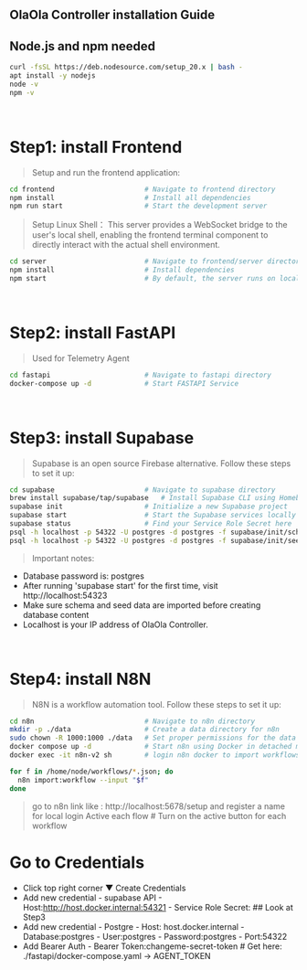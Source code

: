 ## OlaOla Controller installation Guide

## Node.js and npm needed
```bash
curl -fsSL https://deb.nodesource.com/setup_20.x | bash -
apt install -y nodejs
node -v  
npm -v
```
<br>

# Step1: install Frontend 
> Setup and run the frontend application:

```bash
cd frontend                      # Navigate to frontend directory
npm install                      # Install all dependencies
npm run start                    # Start the development server
```

> Setup Linux Shell： This server provides a WebSocket bridge to the user's local shell, enabling the frontend terminal component to directly interact with the actual shell environment.

```bash
cd server                        # Navigate to frontend/server directory
npm install                      # Install dependencies
npm start                        # By default, the server runs on localhost:3001. The frontend terminal will automatically connect via WebSocket.
```
<br>

# Step2: install FastAPI 
>Used for Telemetry Agent

```bash
cd fastapi                       # Navigate to fastapi directory
docker-compose up -d             # Start FASTAPI Service
```
<br>

# Step3: install Supabase 
> Supabase is an open source Firebase alternative. Follow these steps to set it up:

```bash
cd supabase                      # Navigate to supabase directory
brew install supabase/tap/supabase   # Install Supabase CLI using Homebrew
supabase init                    # Initialize a new Supabase project
supabase start                   # Start the Supabase services locally
supabase status                  # Find your Service Role Secret here
psql -h localhost -p 54322 -U postgres -d postgres -f supabase/init/schema.sql   # Import database schema
psql -h localhost -p 54322 -U postgres -d postgres -f supabase/init/seed.sql     # Import initial data
```

> Important notes:
- Database password is: postgres
- After running 'supabase start' for the first time, visit http://localhost:54323 
- Make sure schema and seed data are imported before creating database content
- Localhost is your IP address of OlaOla Controller.
<br>

# Step4: install N8N
> N8N is a workflow automation tool. Follow these steps to set it up:

```bash
cd n8n                           # Navigate to n8n directory
mkdir -p ./data                  # Create a data directory for n8n
sudo chown -R 1000:1000 ./data   # Set proper permissions for the data directory
docker compose up -d             # Start n8n using Docker in detached mode
docker exec -it n8n-v2 sh        # login n8n docker to import workflows
```

```bash
for f in /home/node/workflows/*.json; do
  n8n import:workflow --input "$f"
done
```

> go to n8n link like : http://localhost:5678/setup and register a name for local login
> Active each flow   # Turn on the active button for each workflow

# Go to Credentials 
- Click top right corner ▼ Create Credentials 
- Add new credential - supabase API 
        - Host:http://host.docker.internal:54321 
        - Service Role Secret: ## Look at Step3
- Add new credential - Postgre
        - Host: host.docker.internal
        - Database:postgres
        - User:postgres
        - Password:postgres
        - Port:54322
- Add Bearer Auth
        - Bearer Token:changeme-secret-token          # Get here: ./fastapi/docker-compose.yaml -> AGENT_TOKEN
